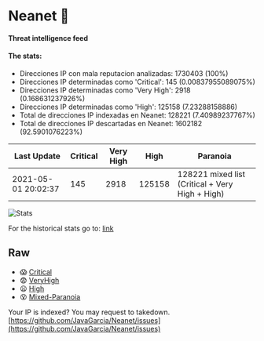 # Neanet :hocho:
#### Threat intelligence feed
#### The stats:

- Direcciones IP con mala reputacion analizadas: 1730403 (100%)
- Direcciones IP determinadas como 'Critical':  145 (0.00837955089075%)
- Direcciones IP determinadas como 'Very High':  2918 (0.168631237926%)
- Direcciones IP determinadas como 'High':  125158 (7.23288158886)
- Total de direcciones IP indexadas en Neanet:  128221 (7.40989237767%)
- Total de direcciones IP descartadas en Neanet:  1602182 (92.5901076223%)

| Last Update | Critical | Very High | High | Paranoia |
| --- | --- | --- | --- | --- |
| 2021-05-01 20:02:37 | 145 | 2918 | 125158 | 128221 mixed list (Critical + Very High + High)|

![Stats](https://docs.google.com/spreadsheets/d/e/2PACX-1vSnaNMIXVabIpDJjufMlzH7poXnshF3mgd8Is1g9ytUEzVsP5my4Trn8f-xkoLLQ38xpL3HtmUexLo6/pubchart?oid=501124687&format=image)

For the historical stats go to: [link](/stats.csv)
## Raw
- :scream: [Critical](https://raw.githubusercontent.com/JavaGarcia/Neanet/master/blacklists/neanet_critical.txt)
- :fearful: [VeryHigh](https://raw.githubusercontent.com/JavaGarcia/Neanet/master/blacklists/neanet_veryHigh.txtt)
- :frowning: [High](https://raw.githubusercontent.com/JavaGarcia/Neanet/master/blacklists/neanet_high.txt)
- :dizzy_face: [Mixed-Paranoia](https://raw.githubusercontent.com/JavaGarcia/Neanet/master/blacklists/neanet_all.txt)


Your IP is indexed? You may request to takedown. [https://github.com/JavaGarcia/Neanet/issues](https://github.com/JavaGarcia/Neanet/issues)










































































































































































































































































































































































































































































































































































































































































































































































































































































































































































































































































































































































































































































































































































































































































































































































































































































































































































































































































































































































































































































































































































































































































































































































































































































































































































































































































































































































































































































































































































































































































































































































































































































































































































































































































































































































































































































































































































































































































































































































































































































































































































































































































































































































































































































































































































































































































































































































































































































































































































































































































































































































































































































































































































































































































































































































































































































































































































































































































































































































































































































































































































































































